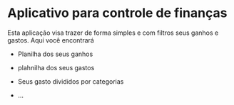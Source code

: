 # Aplicativo para controle de finanças

Esta aplicação visa trazer de forma simples e com filtros seus ganhos e gastos.
Aqui você encontrará 

* Planilha dos seus ganhos 

* plahnilha dos seus gastos

* Seus gasto divididos por categorias 

* ...